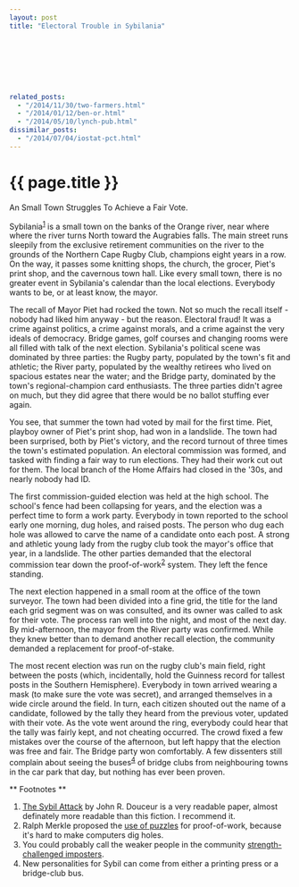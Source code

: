 ```yaml
---
layout: post
title: "Electoral Trouble in Sybilania"








related_posts:
  - "/2014/11/30/two-farmers.html"
  - "/2014/01/12/ben-or.html"
  - "/2014/05/10/lynch-pub.html"
dissimilar_posts:
  - "/2014/07/04/iostat-pct.html"
---
```

{{ page.title }}
================

<p class="meta">An Small Town Struggles To Achieve a Fair Vote.</p>

Sybilania<sup>[1](#foot1)</sup> is a small town on the banks of the Orange river, near where where the river turns North toward the Augrabies falls. The main street runs sleepily from the exclusive retirement communities on the river to the grounds of the Northern Cape Rugby Club, champions eight years in a row. On the way, it passes some knitting shops, the church, the grocer, Piet's print shop, and the cavernous town hall. Like every small town, there is no greater event in Sybilania's calendar than the local elections. Everybody wants to be, or at least know, the mayor.

The recall of Mayor Piet had rocked the town. Not so much the recall itself - nobody had liked him anyway - but the reason. Electoral fraud! It was a crime against politics, a crime against morals, and a crime against the very ideals of democracy. Bridge games, golf courses and changing rooms were all filled with talk of the next election. Sybilania's political scene was dominated by three parties: the Rugby party, populated by the town's fit and athletic; the River party, populated by the wealthy retirees who lived on spacious estates near the water; and the Bridge party, dominated by the town's regional-champion card enthusiasts. The three parties didn't agree on much, but they did agree that there would be no ballot stuffing ever again.

You see, that summer the town had voted by mail for the first time. Piet, playboy owner of Piet's print shop, had won in a landslide. The town had been surprised, both by Piet's victory, and the record turnout of three times the town's estimated population. An electoral commission was formed, and tasked with finding a fair way to run elections. They had their work cut out for them. The local branch of the Home Affairs had closed in the '30s, and nearly nobody had ID. 

The first commission-guided election was held at the high school. The school's fence had been collapsing for years, and the election was a perfect time to form a work party. Everybody in town reported to the school early one morning, dug holes, and raised posts. The person who dug each hole was allowed to carve the name of a candidate onto each post. A strong and athletic young lady from the rugby club took the mayor's office that year, in a landslide. The other parties demanded that the electoral commission tear down the proof-of-work<sup>[2](#foot2)</sup> system. They left the fence standing.

The next election happened in a small room at the office of the town surveyor. The town had been divided into a fine grid, the title for the land each grid segment was on was consulted, and its owner was called to ask for their vote. The process ran well into the night, and most of the next day. By mid-afternoon, the mayor from the River party was confirmed. While they knew better than to demand another recall election, the community demanded a replacement for proof-of-stake.

The most recent election was run on the rugby club's main field, right between the posts (which, incidentally, hold the Guinness record for tallest posts in the Southern Hemisphere). Everybody in town arrived wearing a mask (to make sure the vote was secret), and arranged themselves in a wide circle around the field. In turn, each citizen shouted out the name of a candidate, followed by the tally they heard from the previous voter, updated with their vote. As the vote went around the ring, everybody could hear that the tally was fairly kept, and not cheating occurred. The crowd fixed a few mistakes over the course of the afternoon, but left happy that the election was free and fair. The Bridge party won comfortably. A few dissenters still complain about seeing the buses<sup>[4](#foot4)</sup> of bridge clubs from neighbouring towns in the car park that day, but nothing has ever been proven.

** Footnotes **

 1. <a name="#foot1"></a> [The Sybil Attack](http://research.microsoft.com/pubs/74220/IPTPS2002.pdf) by John R. Douceur is a very readable paper, almost definately more readable than this fiction. I recommend it.
 2. <a name="#foot2"></a> Ralph Merkle proposed the [use of puzzles](http://www.merkle.com/1974/PuzzlesAsPublished.pdf) for proof-of-work, because it's hard to make computers dig holes.
 3. <a name="#foot3"></a> You could probably call the weaker people in the community [strength-challenged imposters](http://www.collinjackson.com/research/papers/iptps.pdf).
 4. <a name="#foot3"></a> New personalities for Sybil can come from either a printing press or a bridge-club bus.